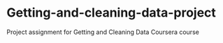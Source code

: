# Getting-and-cleaning-data-project
Project assignment for Getting and Cleaning Data Coursera course
